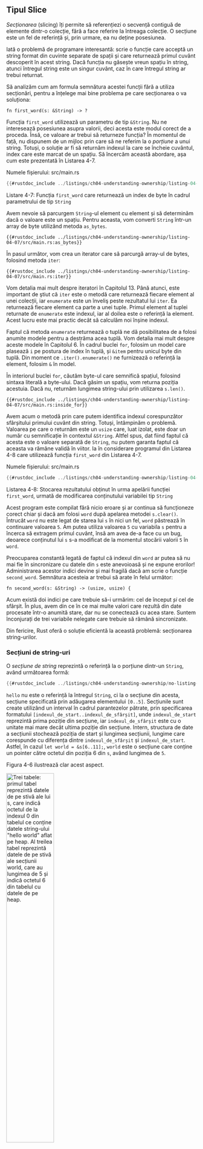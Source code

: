 ## Tipul Slice

*Secționarea* (slicing) îți permite să referențiezi o secvență contiguă de elemente dintr-o colecție, fără a face referire la întreaga colecție. O secțiune este un fel de referință și, prin urmare, ea nu deține posesiunea.

Iată o problemă de programare interesantă: scrie o funcție care acceptă un string format din cuvinte separate de spații și care returnează primul cuvânt descoperit în acest string. Dacă funcția nu găsește vreun spațiu în string, atunci întregul string este un singur cuvânt, caz în care întregul string ar trebui returnat.

Să analizăm cum am formula semnătura acestei funcții fără a utiliza secționări, pentru a înțelege mai bine problema pe care secționarea o va soluționa:

```rust,ignore
fn first_word(s: &String) -> ?
```

Funcția `first_word` utilizează un parametru de tip `&String`. Nu ne interesează posesiunea asupra valorii, deci acesta este modul corect de a proceda. Însă, ce valoare ar trebui să returneze funcția? În momentul de față, nu dispunem de un mijloc prin care să ne referim la o *porțiune* a unui string. Totuși, o soluție ar fi să returnăm indexul la care se încheie cuvântul, index care este marcat de un spațiu. Să încercăm această abordare, așa cum este prezentată în Listarea 4-7.

<span class="filename">Numele fișierului: src/main.rs</span>

```rust
{{#rustdoc_include ../listings/ch04-understanding-ownership/listing-04-07/src/main.rs:here}}
```

<span class="caption">Listare 4-7: Funcția `first_word` care returnează un
index de byte în cadrul parametrului de tip `String`</span>

Avem nevoie să parcurgem `String`-ul element cu element și să determinăm dacă
o valoare este un spațiu. Pentru aceasta, vom converti `String` într-un array de byte utilizând metoda `as_bytes`.

```rust,ignore
{{#rustdoc_include ../listings/ch04-understanding-ownership/listing-04-07/src/main.rs:as_bytes}}
```

În pasul următor, vom crea un iterator care să parcurgă array-ul de bytes, folosind metoda `iter`:

```rust,ignore
{{#rustdoc_include ../listings/ch04-understanding-ownership/listing-04-07/src/main.rs:iter}}
```

Vom detalia mai mult despre iteratori în Capitolul 13. Până atunci, este important de ştiut că `iter` este o metodă care returnează fiecare element al unei colecții, iar `enumerate` este un înveliş peste rezultatul lui `iter`. Ea returnează fiecare element ca parte a unei tuple. Primul element al tuplei returnate de `enumerate` este indexul, iar al doilea este o referință la element. Acest lucru este mai practic decât să calculăm noi înșine indexul.

Faptul că metoda `enumerate` returnează o tuplă ne dă posibilitatea de a folosi anumite modele pentru a destrăma acea tuplă. Vom detalia mai mult despre aceste modele în Capitolul 6. În cadrul buclei `for`, folosim un model care plasează `i` pe postura de index în tuplă, și `&item` pentru unicul byte din tuplă. Din moment ce `.iter().enumerate()` ne furnizează o referință la element, folosim `&` în model.

În interiorul buclei `for`, căutăm byte-ul care semnifică spațiul, folosind sintaxa literală a byte-ului. Dacă găsim un spațiu, vom returna poziția acestuia. Dacă nu, returnăm lungimea string-ului prin utilizarea `s.len()`.

```rust,ignore
{{#rustdoc_include ../listings/ch04-understanding-ownership/listing-04-07/src/main.rs:inside_for}}
```

Avem acum o metodă prin care putem identifica indexul corespunzător sfârșitului primului cuvânt din string. Totuși, întâmpinăm o problemă. Valoarea pe care o returnăm este un `usize` care, luat izolat, este doar un număr cu semnificație în contextul `&String`. Altfel spus, dat fiind faptul că acesta este o valoare separată de `String`, nu putem garanta faptul că aceasta va rămâne validă în viitor. Ia în considerare programul din Listarea 4-8 care utilizează funcția `first_word` din Listarea 4-7.

<span class="filename">Numele fișierului: src/main.rs</span>

```rust
{{#rustdoc_include ../listings/ch04-understanding-ownership/listing-04-08/src/main.rs:here}}
```

<span class="caption">Listarea 4-8: Stocarea rezultatului obținut în urma apelării funcției `first_word`, urmată de modificarea conținutului variabilei tip `String` </span>

Acest program este compilat fără nicio eroare și ar continua să funcționeze corect chiar și dacă am folosi `word`  după apelarea metodei `s.clear()`. Întrucât `word` nu este legat de starea lui `s` în nici un fel, `word` păstrează în continuare valoarea `5`. Am putea utiliza valoarea `5` cu variabila `s` pentru a încerca să extragem primul cuvânt, însă am avea de-a face cu un bug, deoarece conținutul lui `s` s-a modificat de la momentul stocării valorii `5` în `word`.

Preocuparea constantă legată de faptul că indexul din `word` ar putea să nu mai fie în sincronizare cu datele din `s` este anevoioasă și ne expune erorilor! Administrarea acestor indici devine și mai fragilă dacă am scrie o funcție `second_word`. Semnătura acesteia ar trebui să arate în felul următor:

```rust,ignore
fn second_word(s: &String) -> (usize, usize) {
```

Acum există doi indici pe care trebuie să-i urmărim: cel de început *și* cel de sfârșit. În plus, avem din ce în ce mai multe valori care rezultă din date procesate într-o anumită stare, dar nu se conectează cu acea stare. Suntem înconjurați de trei variabile nelegate care trebuie să rămână sincronizate.

Din fericire, Rust oferă o soluție eficientă la această problemă: secționarea string-urilor.

### Secțiuni de string-uri

O *secțiune de string* reprezintă o referință la o porțiune dintr-un `String`, având următoarea formă:

```rust
{{#rustdoc_include ../listings/ch04-understanding-ownership/no-listing-17-slice/src/main.rs:here}}
```

`hello` nu este o referință la întregul `String`, ci la o secțiune din acesta, secțiune specificată prin adăugarea elementului `[0..5]`. Secțiunile sunt create utilizând un interval în cadrul parantezelor pătrate, prin specificarea formatului `[indexul_de_start..indexul_de_sfârșit]`, unde `indexul_de_start` reprezintă prima poziție din secțiune, iar `indexul_de_sfârșit` este cu o unitate mai mare decât ultima poziție din secțiune. Intern, structura de date a secțiunii stochează poziția de start și lungimea secțiunii, lungime care corespunde cu diferența dintre `indexul_de_sfârșit` și `indexul_de_start`. Astfel, în cazul `let world = &s[6..11];`, `world` este o secțiune care conține un pointer către octetul din poziția 6 din `s`, având lungimea de `5`.

Figura 4-6 ilustrează clar acest aspect.

<img alt="Trei tabele: primul tabel reprezintă datele de pe stivă ale lui s, care indică octetul de la indexul 0 din tabelul ce conține datele string-ului &quot;hello world&quot; aflat pe heap. Al treilea tabel reprezintă datele de pe stivă ale secțiunii world, care au lungimea de 5 și indică octetul 6 din tabelul cu datele de pe heap."
src="img/trpl04-06.svg" class="center" style="width: 50%;" />

<span class="caption">Figura 4-6: Secțiune de string ce face referire la o parte a unui `String`</span>

Folosind sintaxa specifică Rust pentru diapazoane, `..`, dacă vrei să începi de la indexul 0, poți omite valoarea înaintea celor două puncte. Altfel spus, cele două exemple de mai jos sunt echivalente:

```rust
let s = String::from("salut");

let slice = &s[0..2];
let slice = &s[..2];
```

La fel, dacă secțiunea ta include ultimul byte al string-ului, poți omite numărul de la final. Prin urmare, următoarele două exemple sunt echivalente:

```rust
let s = String::from("salut");

let len = s.len();

let slice = &s[3..len];
let slice = &s[3..];
```

De asemenea, poți renunța la ambele valori pentru a prelua o secțiune din întregul string. Acest fapt înseamnă că următoarele două exemple sunt identice:

```rust
let s = String::from("salut");

let len = s.len();

let slice = &s[0..len];
let slice = &s[..];
```

> Notă: Indicii de interval pentru secțiunea de string-uri trebuie să
> corespundă la limitele caracterelor UTF-8 valide. Dacă încerci să creezi o
> secțiune de string în mijlocul unui caracter multi-byte, programul tău va
> ieși cu o eroare. Pentru a introduce conceptul de secțiuni de string-uri,
> presupunem că utilizăm doar ASCII în această secțiune. O discuție mai
> detaliată despre manipularea UTF-8 se găsește în secțiunea
> [„Stocarea textului codificat UTF-8 cu String-uri”][strings]<!-- ignore -->
> din Capitolul 8.

Cu toate aceste informații în minte, să rescriem funcția `first_word` pentru a returna o secțiune. Tipul ce denotă "secțiunea de string" se scrie ca `&str`.

<span class="filename">Numele fișierului: src/main.rs</span>

```rust
{{#rustdoc_include ../listings/ch04-understanding-ownership/no-listing-18-first-word-slice/src/main.rs:here}}
```

Obținem indexul corespunzător sfârșitului cuvântului într-un mod similar cu cel prezentat în Listarea 4-7, prin identificarea primei apariții a unui spațiu. În momentul în care identificăm un spațiu, returnăm o secțiune din string folosind punctul de început al string-ului și indexul spațiului ca indici de început și sfârșit.

Astfel, la apelul funcției `first_word`, primim o singură valoare, care este strâns legată de datele inițiale. Această valoare este constituită dintr-o referință către punctul de start al secțiunii și numărul de elemente ce se regăsesc în secțiune.

Similar, returnarea unei secțiuni ar funcționa și în cazul unei funcții numite `second_word`:

```rust,ignore
fn second_word(s: &String) -> &str {
```

Acum dispunem de o interfață API simplificată, al cărei utilizare eronată este semnificativ redusă, deoarece compilatorul se va asigura că referințele din `String` rămân valide. Îți amintești de erorile din programul prezentat în Listarea 4-8? Acolo, am obținut indexul care indica sfârșitul primului cuvânt, dar ulterior am golit string-ul, ceea ce a făcut ca indexul nostru să devină inutilizabil. Deși acest cod era logic incorect, nu am întâmpinat nicio eroare imediată. Problemele ar fi devenit vizibile mai târziu, dacă am fi continuat să folosim indexul primului cuvânt cu un string gol. Utilizarea secțiunilor face această eroare imposibilă și ne avertizează mult mai devreme cu privire la problemele din codul nostru. Folosind versiunea de secțiune a `first_word`, vom întâmpina o eroare în timpul compilării:

<span class="filename">Numele fișierului: src/main.rs</span>

```rust,ignore,does_not_compile
{{#rustdoc_include ../listings/ch04-understanding-ownership/no-listing-19-slice-error/src/main.rs:here}}
```

Avem următoarea eroare de compilare:

```console
{{#include ../listings/ch04-understanding-ownership/no-listing-19-slice-error/output.txt}}
```

Luați în considerare regulile de împrumutare: dacă avem o referință imutabilă la un anumit element, nu putem obține, în același timp, și o referință mutabilă la acel element. Funcția `clear` are nevoie să trunchieze o variabilă de tip `String`, deci trebuie să obțină o referință mutabilă la aceasta. Funcția `println!`, care urmează după apelul la `clear`, utilizează referința la variabila `word`. Deci, referința imutabilă utilizată de `println!` trebuie să fie încă activă la momentul acela. Cu toate acestea, limbajul Rust nu permite ca o referință mutabilă (utilizată în `clear`) și o referință imutabilă (utilizată în `word`) să existe simultan, fapt care conduce la eșecul compilării. Acesta este un exemplu de cum Rust nu doar că face API-ul nostru mai ușor de utilizat, dar elimină eficient și o întreagă clasă de erori chiar în timpul compilării!

<!-- Old heading. Do not remove or links may break. -->
<a id="string-literals-are-slices"></a>

#### Literalii de string ca secțiuni

Vă reamintim că am discutat anterior despre modul în care literalii de tip string sunt stocați în interiorul codului binar. Acum, având cunoștințe despre secțiuni, putem înțelege într-un mod mai profund literalii de tip string:

```rust
let s = "Salut, lume!";
```

Aici, tipul variabilei `s` este `&str`: reprezintă o secțiune care indică un anumit punct specific în codul binar. Acesta este, de asemenea, motivul pentru care literalii de tip string sunt imutabili; `&str` este o referință imutabilă.

#### Utilizarea secțiunilor de string ca parametri

Înțelegând faptul că putem prelua secțiuni din literale și valori `String`, acest lucru ne permite să facem o îmbunătățire suplimentară a funcției `first_word`, însemnând în special modificarea modului în care aceasta este semnată:

```rust,ignore
fn first_word(s: &String) -> &str {
```

Un programator Rust mai experimentat ar opta pentru semnătura de tip prezentată în Listarea 4-9, deoarece aceasta ne permite să utilizăm aceeași funcție atât pentru valorile `&String`, cât și pentru cele `&str`.

```rust,ignore
{{#rustdoc_include ../listings/ch04-understanding-ownership/listing-04-09/src/main.rs:here}}
```

<span class="caption">Listare 4-9: Optimizarea funcției `first_word` prin folosirea unei secțiuni de string ca tip pentru parametrul `s`</span>

Dacă dispunem de o secțiune de string, o putem transmite direct. Dacă avem un `String`, putem transmite fie o secțiune a `String`-ului, fie o referință la `String`. Această versatilitate profită de funcționalitatea *deref coercions*, un aspect pe care îl vom explora în secțiunea [„Coerciții Deref implicite cu funcții și metode”][deref-coercions] din Capitolul 15.

Definind o funcție care să preia o secțiune de string în locul unei referințe la un `String`, API-ul nostru devine mai general și util, fără a compromite orice altă funcționalitate:

<span class="filename">Numele fișierului: src/main.rs</span>

```rust
{{#rustdoc_include ../listings/ch04-understanding-ownership/listing-04-09/src/main.rs:usage}}
```

### Alte tipuri de secțiuni

Secțiunile de string-uri, așa cum probabil ți-ai imaginat deja, sunt specifice pentru string-uri. Totuși, există și un tip de secțiune cu o aplicabilitate mai largă. Gândește-te la următorul array:

```rust
let a = [1, 2, 3, 4, 5];
```

La fel cum am dori să facem referire la o anumită porțiune dintr-un string, ne-ar putea interesa să ne referim la o anumită parte a unui array. Am face-o astfel:

```rust
let a = [1, 2, 3, 4, 5];

let slice = &a[1..3];

assert_eq!(slice, &[2, 3]);
```


Această secțiune are tipul `&[i32]`. Funcționează exact la fel ca secțiunile de string-uri, prin stocarea unei referințe la primul element și a lungimii acestuia. Vei utiliza acest tip de secțiune pentru o multitudine de alte categorii de colecții. Vom adresa aceste colecții în mod detaliat când vom discuta despre vectori în Capitolul 8.

## Sumar

Conceptele de posesiune, împrumutare și utilizarea secțiunilor garantează siguranța memoriei în programele Rust la momentul compilării. Limbajul Rust îți oferă autonomie în gestionarea memoriei, asemenea altor limbaje de programare de sistem. Avantajul remarcabil al Rust constă în faptul că deținătorul datelor efectuează automat o curățenie a acestora atunci când iese din domeniul de vizibilitate. Astfel, nu este nevoie de scrierea și depanarea de cod adițional.

Posesiunea influențează modul în care funcționează multe alte componente ale limbajului Rust; de aceea, ne vom aprofunda în discutarea acestor concepte pe tot parcursul cărții. Să mergem mai departe la Capitolul 5, unde vom examina gruparea datelor în cadrul unei `structuri`.

[ch13]: ch13-02-iterators.html
[ch6]: ch06-02-match.html#patterns-that-bind-to-values
[strings]: ch08-02-strings.html#storing-utf-8-encoded-text-with-strings
[deref-coercions]: ch15-02-deref.html#implicit-deref-coercions-with-functions-and-methods
